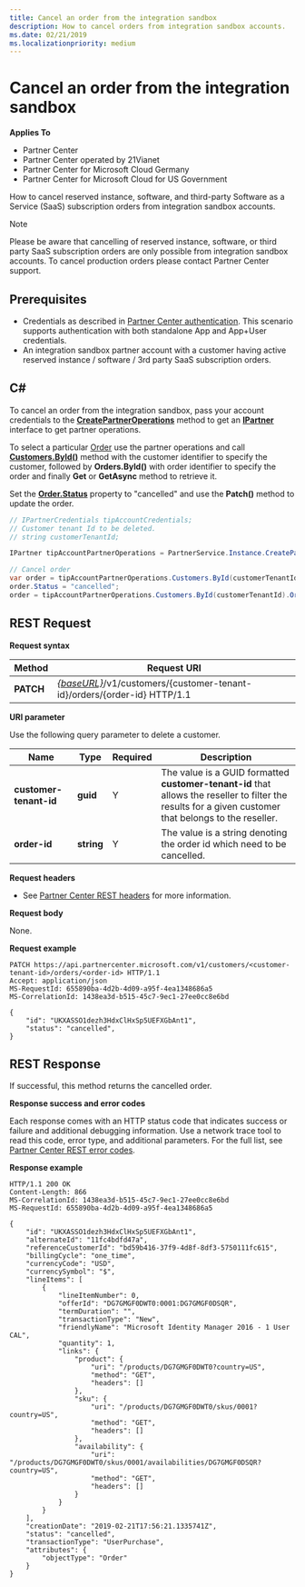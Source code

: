 ```yaml
---
title: Cancel an order from the integration sandbox
description: How to cancel orders from integration sandbox accounts.
ms.date: 02/21/2019
ms.localizationpriority: medium
---
```


# Cancel an order from the integration sandbox

**Applies To**

- Partner Center
- Partner Center operated by 21Vianet
- Partner Center for Microsoft Cloud Germany
- Partner Center for Microsoft Cloud for US Government

How to cancel reserved instance, software, and third-party Software as a Service (SaaS) subscription orders from integration sandbox accounts.

>[!NOTE]
>Please be aware that cancelling of reserved instance, software, or third party SaaS subscription orders are only possible from integration sandbox accounts. To cancel production orders please contact Partner Center support.

## <span id="Prerequisites"/><span id="prerequisites"/><span id="PREREQUISITES"/>Prerequisites

- Credentials as described in [Partner Center authentication](partner-center-authentication.md). This scenario supports authentication with both standalone App and App+User credentials.
- An integration sandbox partner account with a customer having active reserved instance / software / 3rd party SaaS subscription orders.

## <span id="C_"/><span id="c_"/>C#

To cancel an order from the integration sandbox, pass your account credentials to the [**CreatePartnerOperations**](https://docs.microsoft.com/dotnet/api/microsoft.store.partnercenter.partnerservice.instance) method to get an [**IPartner**](https://docs.microsoft.com/dotnet/api/microsoft.store.partnercenter.ipartner) interface to get partner operations. 

To select a particular [Order](order-resources.md#order) use the partner operations and call [**Customers.ById()**](https://docs.microsoft.com/dotnet/api/microsoft.store.partnercenter.customers.icustomercollection.byid) method with the customer identifier to specify the customer, followed by **Orders.ById()** with order identifier to specify the order and finally **Get** or **GetAsync** method to retrieve it. 

Set the [**Order.Status**](order-resources.md#order) property to "cancelled" and use the **Patch()** method to update the order. 

``` csharp
// IPartnerCredentials tipAccountCredentials;
// Customer tenant Id to be deleted.
// string customerTenantId;

IPartner tipAccountPartnerOperations = PartnerService.Instance.CreatePartnerOperations(tipAccountCredentials);

// Cancel order
var order = tipAccountPartnerOperations.Customers.ById(customerTenantId).Orders.ById(orderId).Get();
order.Status = "cancelled";
order = tipAccountPartnerOperations.Customers.ById(customerTenantId).Orders.ById(orderId).Patch(order);

```

## <span id="_Request"/><span id="_request"/><span id="_REQUEST"/> REST Request


**Request syntax**

| Method     | Request URI                                                                            |
|------------|----------------------------------------------------------------------------------------|
| **PATCH** | [*{baseURL}*](partner-center-rest-urls.md)/v1/customers/{customer-tenant-id}/orders/{order-id} HTTP/1.1 |

 
**URI parameter**

Use the following query parameter to delete a customer.

| Name                   | Type     | Required | Description                                                                                                                                            |
|------------------------|----------|----------|--------------------------------------------------------------------------------------------------------------------------------------------------------|
| **customer-tenant-id** | **guid** | Y        | The value is a GUID formatted **customer-tenant-id** that allows the reseller to filter the results for a given customer that belongs to the reseller. |
| **order-id** | **string** | Y        | The value is a string denoting the order id which need to be cancelled. |

 

**Request headers**

- See [Partner Center REST headers](headers.md) for more information.

**Request body**

None.

**Request example**

```http
PATCH https://api.partnercenter.microsoft.com/v1/customers/<customer-tenant-id>/orders/<order-id> HTTP/1.1
Accept: application/json
MS-RequestId: 655890ba-4d2b-4d09-a95f-4ea1348686a5
MS-CorrelationId: 1438ea3d-b515-45c7-9ec1-27ee0cc8e6bd

{
    "id": "UKXASSO1dezh3HdxClHxSp5UEFXGbAnt1",
    "status": "cancelled",    
}
```

## <span id="_Response"/><span id="_response"/><span id="_RESPONSE"/> REST Response


If successful, this method returns the cancelled order.

**Response success and error codes**

Each response comes with an HTTP status code that indicates success or failure and additional debugging information. Use a network trace tool to read this code, error type, and additional parameters. For the full list, see [Partner Center REST error codes](error-codes.md).

**Response example**

```http
HTTP/1.1 200 OK
Content-Length: 866
MS-CorrelationId: 1438ea3d-b515-45c7-9ec1-27ee0cc8e6bd
MS-RequestId: 655890ba-4d2b-4d09-a95f-4ea1348686a5

{
    "id": "UKXASSO1dezh3HdxClHxSp5UEFXGbAnt1",
    "alternateId": "11fc4bdfd47a",
    "referenceCustomerId": "bd59b416-37f9-4d8f-8df3-5750111fc615",
    "billingCycle": "one_time",
    "currencyCode": "USD",
    "currencySymbol": "$",
    "lineItems": [
        {
            "lineItemNumber": 0,
            "offerId": "DG7GMGF0DWT0:0001:DG7GMGF0DSQR",
            "termDuration": "",
            "transactionType": "New",
            "friendlyName": "Microsoft Identity Manager 2016 - 1 User CAL",
            "quantity": 1,
            "links": {
                "product": {
                    "uri": "/products/DG7GMGF0DWT0?country=US",
                    "method": "GET",
                    "headers": []
                },
                "sku": {
                    "uri": "/products/DG7GMGF0DWT0/skus/0001?country=US",
                    "method": "GET",
                    "headers": []
                },
                "availability": {
                    "uri": "/products/DG7GMGF0DWT0/skus/0001/availabilities/DG7GMGF0DSQR?country=US",
                    "method": "GET",
                    "headers": []
                }
            }
        }
    ],
    "creationDate": "2019-02-21T17:56:21.1335741Z",
    "status": "cancelled",
    "transactionType": "UserPurchase",
    "attributes": {
        "objectType": "Order"
    }
}
```